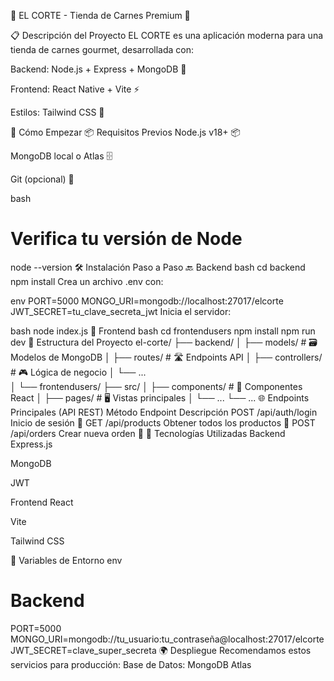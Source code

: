 🥩 EL CORTE - Tienda de Carnes Premium 🛒


📋 Descripción del Proyecto
EL CORTE es una aplicación moderna para una tienda de carnes gourmet, desarrollada con:

Backend: Node.js + Express + MongoDB 🔗

Frontend: React Native + Vite ⚡

Estilos: Tailwind CSS 🎨

🚀 Cómo Empezar
📦 Requisitos Previos
Node.js v18+ 📦

MongoDB local o Atlas 🗄️

Git (opcional) 🔄

bash
# Verifica tu versión de Node
node --version
🛠️ Instalación Paso a Paso
🔙 Backend
bash
cd backend
npm install
Crea un archivo .env con:

env
PORT=5000
MONGO_URI=mongodb://localhost:27017/elcorte
JWT_SECRET=tu_clave_secreta_jwt
Inicia el servidor:

bash
node index.js
📱 Frontend
bash
cd frontendusers
npm install
npm run dev
📂 Estructura del Proyecto
el-corte/
├── backend/
│   ├── models/          # 🗃️ Modelos de MongoDB
│   ├── routes/          # 🛣️ Endpoints API
│   ├── controllers/     # 🎮 Lógica de negocio
│   └── ...             
│
└── frontendusers/
    ├── src/
    │   ├── components/  # 🧩 Componentes React
    │   ├── pages/       # 🖥️ Vistas principales
    │   └── ...
    └── ...
🌐 Endpoints Principales (API REST)
Método	Endpoint	Descripción
POST	/api/auth/login	Inicio de sesión 🔑
GET	/api/products	Obtener todos los productos 🥩
POST	/api/orders	Crear nueva orden 🛒
🎨 Tecnologías Utilizadas
Backend
Express.js

MongoDB

JWT

Frontend
React

Vite

Tailwind CSS

🔧 Variables de Entorno
env
# Backend
PORT=5000
MONGO_URI=mongodb://tu_usuario:tu_contraseña@localhost:27017/elcorte
JWT_SECRET=clave_super_secreta
🌍 Despliegue
Recomendamos estos servicios para producción:
Base de Datos: MongoDB Atlas
